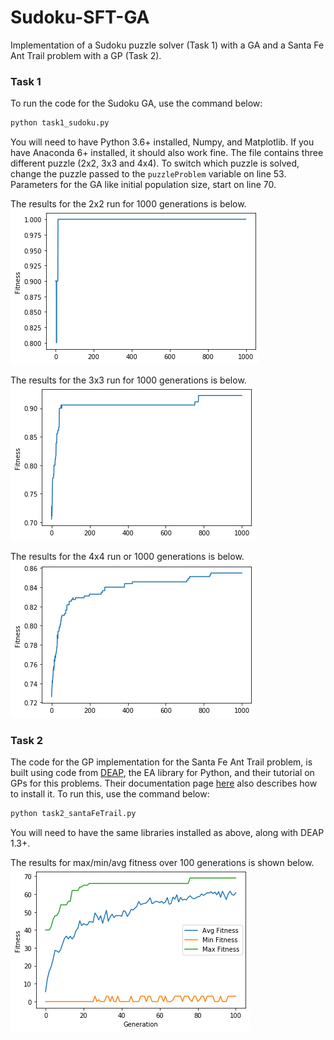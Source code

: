 # Sudoku-SFT-GA
Implementation of a Sudoku puzzle solver (Task 1) with a GA and a Santa Fe Ant Trail problem with a GP (Task 2).

### Task 1
To run the code for the Sudoku GA, use the command below:
```bash
python task1_sudoku.py
```
You will need to have Python 3.6+ installed, Numpy, and Matplotlib. If you have Anaconda 6+ installed, it should also work fine. The file contains three different puzzle (2x2, 3x3 and 4x4). To switch which puzzle is solved, change the puzzle passed to the `puzzleProblem` variable on line 53. Parameters for the GA like initial population size, start on line 70.

The results for the 2x2 run for 1000 generations is below.
![alt](task1_n2.png)

The results for the 3x3 run for 1000 generations is below.
![alt](task1_n3.png)

The results for the 4x4 run or 1000 generations is below.
![alt](task1_n4.png)

### Task 2
The code for the GP implementation for the Santa Fe Ant Trail problem, is built using code from [DEAP](https://deap.readthedocs.io/en/master/examples/gp_ant.html), the EA library for Python, and their tutorial on GPs for this problems. Their documentation page [here](https://github.com/DEAP/deap) also describes how to install it. To run this, use the command below:
```bash
python task2_santaFeTrail.py
```
You will need to have the same libraries installed as above, along with DEAP 1.3+. 

The results for max/min/avg fitness over 100 generations is shown below.
![alt](task2_p3.png)

